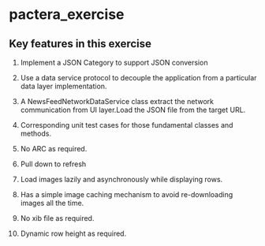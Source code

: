 # pactera_exercise

## Key features in this exercise

1. Implement a JSON Category to support JSON conversion

2. Use a data service protocol to decouple the application from a particular data layer implementation. 

3. A NewsFeedNetworkDataService class extract the network communication from UI layer.Load the JSON file from the target URL.

4. Corresponding unit test cases for those fundamental classes and methods.

5. No ARC as required.

6. Pull down to refresh

7. Load images lazily and asynchronously while displaying rows.

8. Has a simple image caching mechanism to avoid re-downloading images all the time.

9. No xib file as required.

10. Dynamic row height as required.